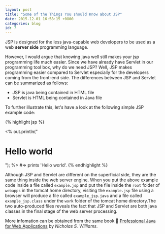 ```yaml
---
layout: post
title: "Some of the Things You should Know about JSP"
date: 2015-12-01 16:58:15 +0800
categories: blog
id: 7
---
```


JSP is designed for the less java-capable web developers to be used as a web **server side** programming language.

However, I would argue that knowing java well still makes your jsp programming life much easier.
Since we have already have Servlet in our programming tool box, why do we need JSP? Well, JSP
makes programming easier compared to Servlet especially for the developers coming from the
front-end side. The differences between JSP and Servlet can be summarized as follows:

* JSP is java being contained in HTML file
* Servlet is HTML being contained in Java file

To further illustrate this, let's have a look at the following simple JSP example code:

{% highlight jsp %}
<!DOCTYPE html>
<html lang="en">
<head>
	<meta charset="UTF-8">
	<title>example code of HTML</title>
</head>
<body>
	<%
	out.println("<h1>Hello world</h1>");
	%>
</body>
</html>
#=> prints 'Hello world'.
{% endhighlight %}

Although JSP and Servlet are different on the superficial side, they are the same thing inside the web server engine. When you put the above example code inside a file called `example.jsp` and put the file inside the `root` folder of `webapps` in the tomcat home directory,  visiting the `example.jsp` file using a browser will produce a file called `example_jsp.java` and a file called `example_jsp.class` under the `work` folder of the tomcat home directory.The two auto-produced files reveals the fact that JSP and Servlet are both java classes in the final stage of the web server processing. 

More infomation can be obtained from the same book :book: [Professional Java for Web Applications][jsp-book] by *Nicholas S. Williams*.

[jsp-book]: http://www.wrox.com
